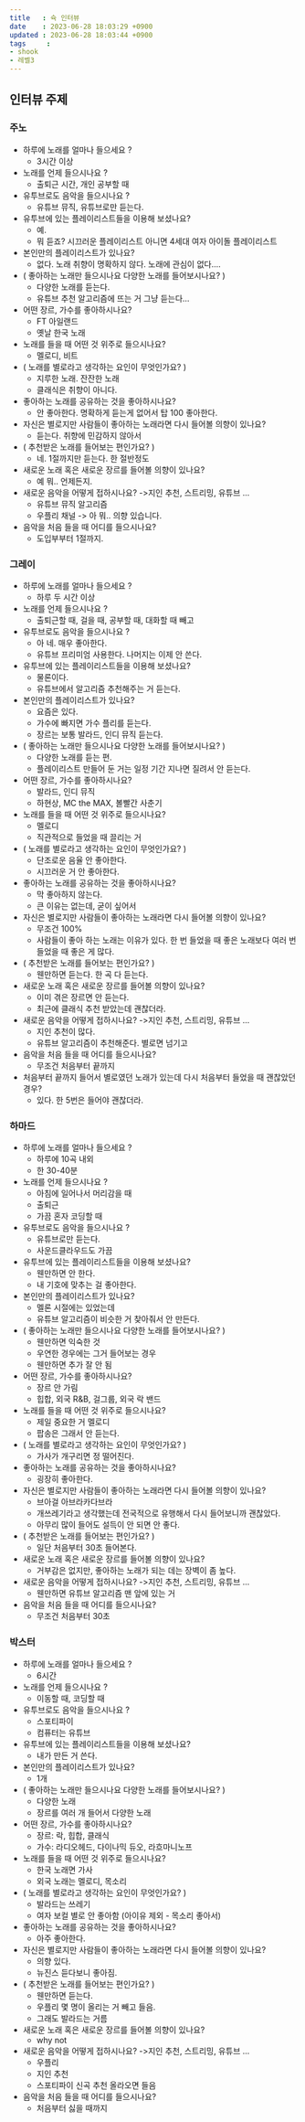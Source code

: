 ```yaml
---
title   : 슉 인터뷰
date    : 2023-06-28 18:03:29 +0900
updated : 2023-06-28 18:03:44 +0900
tags     : 
- shook
- 레벨3
---
```


## 인터뷰 주제

### 주노
  
- 하루에 노래를 얼마나 들으세요 ?
	- 3시간 이상
- 노래를 언제 들으시나요 ?  
	- 출퇴근 시간, 개인 공부할 때
- 유투브로도 음악을 들으시나요 ?  
	- 유튜브 뮤직, 유튜브로만 듣는다.
- 유투브에 있는 플레이리스트들을 이용해 보셨나요?  
	- 예. 
	- 뭐 듣죠? 시끄러운 플레이리스트 아니면 4세대 여자 아이돌 플레이리스트
- 본인만의 플레이리스트가 있나요?  
	- 없다. 노래 취향이 명확하지 않다. 노래에 관심이 없다....
- ( 좋아하는 노래만 들으시나요 다양한 노래를 들어보시나요? )  
	- 다양한 노래를 듣는다.
	- 유튜브 추천 알고리즘에 뜨는 거 그냥 듣는다...
- 어떤 장르, 가수를 좋아하시나요?  
	- FT 아일랜드
	- 옛날 한국 노래
- 노래를 들을 때 어떤 것 위주로 들으시나요?  
	- 멜로디, 비트
- ( 노래를 별로라고 생각하는 요인이 무엇인가요? )  
	- 지루한 노래. 잔잔한 노래
	- 클래식은 취향이 아니다.
- 좋아하는 노래를 공유하는 것을 좋아하시나요?  
	- 안 좋아한다. 명확하게 듣는게 없어서 탑 100 좋아한다.
- 자신은 별로지만 사람들이 좋아하는 노래라면 다시 들어볼 의향이 있나요?  
	- 듣는다. 취향에 민감하지 않아서
- ( 추천받은 노래를 들어보는 편인가요? )  
	- 네. 1절까지만 듣는다. 한 절반정도
- 새로운 노래 혹은 새로운 장르를 들어볼 의향이 있나요?  
	- 예 뭐.. 언제든지.
- 새로운 음악을 어떻게 접하시나요? ->지인 추천, 스트리밍, 유튜브 ...  
	- 유튜브 뮤직 알고리즘
	- 우플리 채널 -> 아 뭐.. 의향 있습니다.
- 음악을 처음 들을 때 어디를 들으시나요?
	- 도입부부터 1절까지. 

### 그레이

- 하루에 노래를 얼마나 들으세요 ?  
	- 하루 두 시간 이상
- 노래를 언제 들으시나요 ?  
	- 출퇴근할 때, 걸을 때, 공부할 때, 대화할 때 빼고
- 유투브로도 음악을 들으시나요 ?  
	- 아 네. 매우 좋아한다.
	- 유튜브 프리미엄 사용한다. 나머지는 이제 안 쓴다.
- 유투브에 있는 플레이리스트들을 이용해 보셨나요?  
	- 물론이다.
	- 유튜브에서 알고리즘 추천해주는 거 듣는다.
- 본인만의 플레이리스트가 있나요?  
	- 요즘은 있다.
	- 가수에 빠지면 가수 플리를 듣는다.
	- 장르는 보통 발라드, 인디 뮤직 듣는다.
- ( 좋아하는 노래만 들으시나요 다양한 노래를 들어보시나요? )  
	- 다양한 노래를 듣는 편.
	- 플레이리스트 만들어 둔 거는 일정 기간 지나면 질려서 안 듣는다.
- 어떤 장르, 가수를 좋아하시나요?  
	- 발라드, 인디 뮤직
	- 하현상, MC the MAX, 볼빨간 사춘기
- 노래를 들을 때 어떤 것 위주로 들으시나요?  
	- 멜로디
	- 직관적으로 들었을 때 끌리는 거
- ( 노래를 별로라고 생각하는 요인이 무엇인가요? )  
	- 단조로운 음율 안 좋아한다.
	- 시끄러운 거 안 좋아한다.
- 좋아하는 노래를 공유하는 것을 좋아하시나요?  
	- 막 좋아하지 않는다.
	- 큰 이유는 없는데, 굳이 싶어서
- 자신은 별로지만 사람들이 좋아하는 노래라면 다시 들어볼 의향이 있나요?  
	- 무조건 100%
	- 사람들이 좋아 하는 노래는 이유가 있다. 한 번 들었을 때 좋은 노래보다 여러 번 들었을 때 좋은 게 많다.
- ( 추천받은 노래를 들어보는 편인가요? )  
	- 웬만하면 듣는다. 한 곡 다 듣는다.
- 새로운 노래 혹은 새로운 장르를 들어볼 의향이 있나요?  
	- 이미 겪은 장르면 안 듣는다.
	- 최근에 클래식 추천 받았는데 괜찮더라.
- 새로운 음악을 어떻게 접하시나요? ->지인 추천, 스트리밍, 유튜브 ...  
	- 지인 추천이 많다.
	- 유튜브 알고리즘이 추천해준다. 별로면 넘기고
- 음악을 처음 들을 때 어디를 들으시나요?
	- 무조건 처음부터 끝까지
- 처음부터 끝까지 들어서 별로였던 노래가 있는데 다시 처음부터 들었을 때 괜찮았던 경우?
	- 있다. 한 5번은 들어야 괜찮더라.

### 하마드

- 하루에 노래를 얼마나 들으세요 ?  
	- 하루에 10곡 내외
	- 한 30-40분
- 노래를 언제 들으시나요 ?  
	- 아침에 일어나서 머리감을 때
	- 출퇴근
	- 가끔 혼자 코딩할 때 
- 유투브로도 음악을 들으시나요 ?  
	- 유튜브로만 듣는다.
	- 사운드클라우드도 가끔
- 유투브에 있는 플레이리스트들을 이용해 보셨나요?  
	- 웬만하면 안 한다.
	- 내 기호에 맞추는 걸 좋아한다.
- 본인만의 플레이리스트가 있나요?  
	- 멜론 시절에는 있었는데 
	- 유튜브 알고리즘이 비슷한 거 찾아줘서 안 만든다.
- ( 좋아하는 노래만 들으시나요 다양한 노래를 들어보시나요? )  
	- 웬만하면 익숙한 것
	- 우연한 경우에는 그거 들어보는 경우
	- 웬만하면 추가 잘 안 됨
- 어떤 장르, 가수를 좋아하시나요?  
	- 장르 안 가림
	- 힙합, 외국 R&B, 걸그룹, 외국 락 밴드
- 노래를 들을 때 어떤 것 위주로 들으시나요?  
	- 제일 중요한 거 멜로디
	- 팝송은 그래서 안 듣는다.
- ( 노래를 별로라고 생각하는 요인이 무엇인가요? )  
	- 가사가 개구리면 정 떨어진다.
- 좋아하는 노래를 공유하는 것을 좋아하시나요?  
	- 굉장히 좋아한다.
- 자신은 별로지만 사람들이 좋아하는 노래라면 다시 들어볼 의향이 있나요?  
	- 브아걸 아브라카다브라
	- 개쓰레기라고 생각했는데 전국적으로 유행해서 다시 들어보니까 괜찮았다.
	- 아무리 많이 들어도 설득이 안 되면 안 좋다.
- ( 추천받은 노래를 들어보는 편인가요? )  
	- 일단 처음부터 30초 들어본다.
- 새로운 노래 혹은 새로운 장르를 들어볼 의향이 있나요?  
	- 거부감은 없지만, 좋아하는 노래가 되는 데는 장벽이 좀 높다.
- 새로운 음악을 어떻게 접하시나요? ->지인 추천, 스트리밍, 유튜브 ...  
	- 웬만하면 유튜브 알고리즘 맨 앞에 있는 거
- 음악을 처음 들을 때 어디를 들으시나요?
	- 무조건 처음부터 30초

### 박스터

- 하루에 노래를 얼마나 들으세요 ?  
	- 6시간
- 노래를 언제 들으시나요 ?  
	- 이동할 때, 코딩할 때
- 유투브로도 음악을 들으시나요 ?  
	- 스포티파이
	- 컴퓨터는 유튜브
- 유투브에 있는 플레이리스트들을 이용해 보셨나요?  
	- 내가 만든 거 쓴다.
- 본인만의 플레이리스트가 있나요?  
	- 1개
- ( 좋아하는 노래만 들으시나요 다양한 노래를 들어보시나요? )  
	- 다양한 노래
	- 장르를 여러 개 들어서 다양한 노래
- 어떤 장르, 가수를 좋아하시나요?  
	- 장르: 락, 힙합, 클래식
	- 가수: 라디오헤드, 다이나믹 듀오, 라흐마니노프
- 노래를 들을 때 어떤 것 위주로 들으시나요?  
	- 한국 노래면 가사
	- 외국 노래는 멜로디, 목소리
- ( 노래를 별로라고 생각하는 요인이 무엇인가요? )  
	- 발라드는 쓰레기
	- 여자 보컬 별로 안 좋아함 (아이유 제외 - 목소리 좋아서)
- 좋아하는 노래를 공유하는 것을 좋아하시나요?  
	- 아주 좋아한다.
- 자신은 별로지만 사람들이 좋아하는 노래라면 다시 들어볼 의향이 있나요?  
	- 의향 있다.
	- 뉴진스 듣다보니 좋아짐.
- ( 추천받은 노래를 들어보는 편인가요? )  
	- 웬만하면 듣는다.
	- 우플리 몇 명이 올리는 거 빼고 들음.
	- 그래도 발라드는 거름
- 새로운 노래 혹은 새로운 장르를 들어볼 의향이 있나요?  
	- why not
- 새로운 음악을 어떻게 접하시나요? ->지인 추천, 스트리밍, 유튜브 ...  
	- 우플리
	- 지인 추천
	- 스포티파이 신곡 추천 올라오면 들음
- 음악을 처음 들을 때 어디를 들으시나요?
	- 처음부터 싫을 때까지